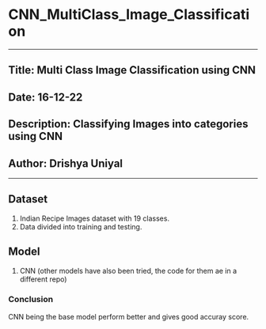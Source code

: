 # CNN_MultiClass_Image_Classification

---
## Title:  Multi Class Image Classification using CNN<br>
## Date:  16-12-22 <br>
## Description: Classifying Images into categories using CNN <br>
## Author: Drishya Uniyal <br>
---
## Dataset
1. Indian Recipe Images dataset with 19 classes.
2. Data divided into training and testing.

## Model
1. CNN (other models have also been tried, the code for them ae in a different repo)

### Conclusion
CNN being the base model perform better and gives good accuray score.
